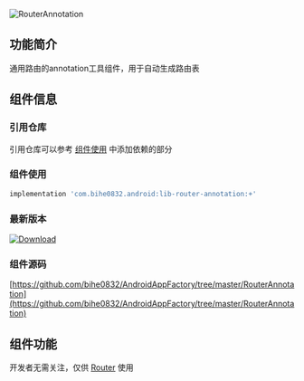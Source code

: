 ![RouterAnnotation](https://img.shields.io/badge/AndroidAppFactory-RouterAnnotation-brightgreen)
## 功能简介

通用路由的annotation工具组件，用于自动生成路由表

## 组件信息

### 引用仓库

引用仓库可以参考 [组件使用](./../start.md) 中添加依赖的部分

### 组件使用

```groovy
implementation 'com.bihe0832.android:lib-router-annotation:+'
```

### 最新版本

[ ![Download](https://api.bintray.com/packages/bihe0832/android/lib-router-annotation/images/download.svg) ](https://bintray.com/bihe0832/android/lib-router-annotation/_latestVersion)


### 组件源码

[https://github.com/bihe0832/AndroidAppFactory/tree/master/RouterAnnotation](https://github.com/bihe0832/AndroidAppFactory/tree/master/RouterAnnotation)

## 组件功能

开发者无需关注，仅供 [Router](./lib-router.md) 使用
